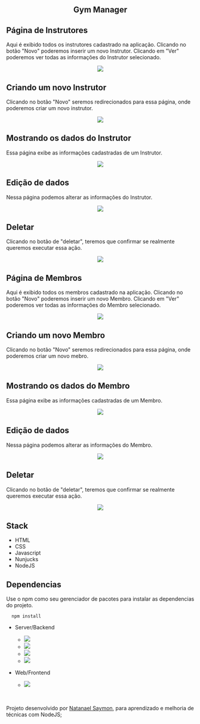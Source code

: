 <div align="center">

## Gym Manager

</div>

## Página de Instrutores

Aqui é exibido todos os instrutores cadastrado na aplicação. Clicando no botão "Novo" poderemos inserir um novo Instrutor. Clicando em "Ver" poderemos ver todas as informações do Instrutor selecionado.

<div align="center">

<img src="https://raw.githubusercontent.com/NatanaelSaymon/Gym-Manager/master/public/image/img-page-instructors.png">

</div>


## Criando um novo Instrutor

Clicando no botão "Novo" seremos redirecionados para essa página, onde poderemos criar um novo instrutor.

<div align="center">

<img src="https://raw.githubusercontent.com/NatanaelSaymon/Gym-Manager/master/public/image/img-page-instructors-create.png">

</div>


## Mostrando os dados do Instrutor

Essa página exibe as informações cadastradas de um Instrutor.
<div align="center">

<img src="https://raw.githubusercontent.com/NatanaelSaymon/Gym-Manager/master/public/image/img-page-instructors-show.png">

</div>


## Edição de dados

Nessa página podemos alterar as informações do Instrutor.
<div align="center">

<img src="https://raw.githubusercontent.com/NatanaelSaymon/Gym-Manager/master/public/image/img-page-instructors-edit.png">

</div>


## Deletar

Clicando no botão de "deletar", teremos que confirmar se realmente queremos executar essa ação.
<div align="center">

<img src="https://raw.githubusercontent.com/NatanaelSaymon/Gym-Manager/master/public/image/img-page-instructors-delete.png">

</div>

## Página de Membros

Aqui é exibido todos os membros cadastrado na aplicação. Clicando no botão "Novo" poderemos inserir um novo Membro. Clicando em "Ver" poderemos ver todas as informações do Membro selecionado.

<div align="center">

<img src="https://raw.githubusercontent.com/NatanaelSaymon/Gym-Manager/master/public/image/img-page-members.png">

</div>


## Criando um novo Membro

Clicando no botão "Novo" seremos redirecionados para essa página, onde poderemos criar um novo mebro.

<div align="center">

<img src="https://raw.githubusercontent.com/NatanaelSaymon/Gym-Manager/master/public/image/img-page-members-create.png">

</div>

## Mostrando os dados do Membro

Essa página exibe as informações cadastradas de um Membro.

<div align="center">

<img src="https://raw.githubusercontent.com/NatanaelSaymon/Gym-Manager/master/public/image/img-page-members-show.png">

</div>

## Edição de dados

Nessa página podemos alterar as informações do Membro.

<div align="center">

<img src="https://raw.githubusercontent.com/NatanaelSaymon/Gym-Manager/master/public/image/img-page-members-edit.png">

</div>

## Deletar

Clicando no botão de "deletar", teremos que confirmar se realmente queremos executar essa ação.

<div align="center">

<img src="https://raw.githubusercontent.com/NatanaelSaymon/Gym-Manager/master/public/image/img-page-members-delete.png">

</div>



## Stack
* HTML
* CSS
* Javascript
* Nunjucks
* NodeJS

## Dependencias
Use o npm como seu gerenciador de pacotes para instalar as dependencias do projeto.
````
  npm install
````
- Server/Backend
  - <img src="https://img.shields.io/badge/express-^4.17.1-green"/>
  - <img src="https://img.shields.io/badge/nodemon-^2.0.2-green"/>
  - <img src="https://img.shields.io/badge/browser-sync-^2.26.7-green"/>
  - <img src="https://img.shields.io/badge/method-override-^3.0.0-green"/>


- Web/Frontend
  - <img src="https://img.shields.io/badge/nunjucks-^3.2.1-blue"/>

<br/>

Projeto desenvolvido por <a href="https://www.linkedin.com/in/natanael-saymon-2b9b18145/">Natanael Saymon</a>, para aprendizado e melhoria de técnicas com NodeJS;

